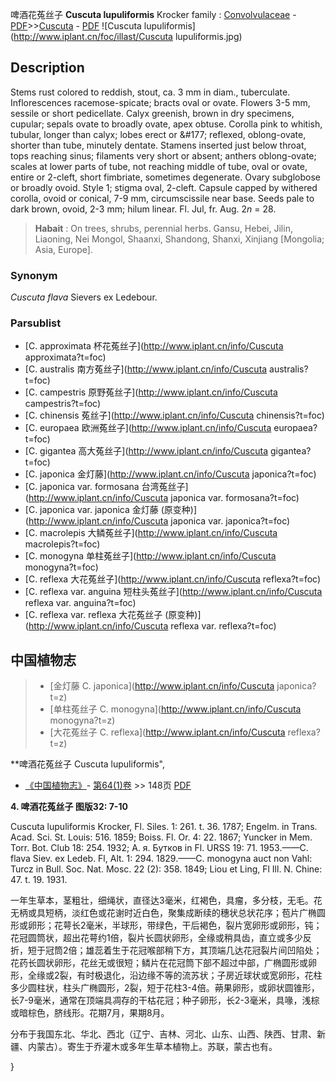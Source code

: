 啤酒花菟丝子 **Cuscuta lupuliformis** Krocker
family : [Convolvulaceae](http://www.iplant.cn/info/Convolvulaceae?t=foc) - [PDF](http://www.iplant.cn/foc/pdf/Convolvulaceae.pdf)>>[Cuscuta](http://www.iplant.cn/info/Cuscuta?t=foc) - [PDF](http://www.iplant.cn/foc/pdf/Cuscuta.pdf)
![Cuscuta lupuliformis](http://www.iplant.cn/foc/illast/Cuscuta lupuliformis.jpg)

## Description

Stems rust colored to reddish, stout, ca. 3 mm in diam., tuberculate. Inflorescences racemose-spicate; bracts oval or ovate. Flowers 3-5 mm, sessile or short pedicellate. Calyx greenish, brown in dry specimens, cupular; sepals ovate to broadly ovate, apex obtuse. Corolla pink to whitish, tubular, longer than calyx; lobes erect or &amp;#177; reflexed, oblong-ovate, shorter than tube, minutely dentate. Stamens inserted just below throat, tops reaching sinus; filaments very short or absent; anthers oblong-ovate; scales at lower parts of tube, not reaching middle of tube, oval or ovate, entire or 2-cleft, short fimbriate, sometimes degenerate. Ovary subglobose or broadly ovoid. Style 1; stigma oval, 2-cleft. Capsule capped by withered corolla, ovoid or conical, 7-9 mm, circumscissile near base. Seeds pale to dark brown, ovoid, 2-3 mm; hilum linear. Fl. Jul, fr. Aug. 2*n* = 28.


> **Habait** : 
> On trees, shrubs, perennial herbs. Gansu, Hebei, Jilin, Liaoning, Nei Mongol, Shaanxi, Shandong, Shanxi, Xinjiang [Mongolia; Asia, Europe].

### Synonym
*Cuscuta flava* Sievers ex Ledebour.

### Parsublist

* [C.  approximata  杯花菟丝子](http://www.iplant.cn/info/Cuscuta approximata?t=foc)
* [C.  australis  南方菟丝子](http://www.iplant.cn/info/Cuscuta australis?t=foc)
* [C.  campestris  原野菟丝子](http://www.iplant.cn/info/Cuscuta campestris?t=foc)
* [C.  chinensis  菟丝子](http://www.iplant.cn/info/Cuscuta chinensis?t=foc)
* [C.  europaea  欧洲菟丝子](http://www.iplant.cn/info/Cuscuta europaea?t=foc)
* [C.  gigantea  高大菟丝子](http://www.iplant.cn/info/Cuscuta gigantea?t=foc)
* [C.  japonica  金灯藤](http://www.iplant.cn/info/Cuscuta japonica?t=foc)
* [C.  japonica var. formosana  台湾菟丝子](http://www.iplant.cn/info/Cuscuta japonica var. formosana?t=foc)
* [C.  japonica var. japonica  金灯藤 (原变种)](http://www.iplant.cn/info/Cuscuta japonica var. japonica?t=foc)
* [C.  macrolepis  大鳞菟丝子](http://www.iplant.cn/info/Cuscuta macrolepis?t=foc)
* [C.  monogyna  单柱菟丝子](http://www.iplant.cn/info/Cuscuta monogyna?t=foc)
* [C.  reflexa  大花菟丝子](http://www.iplant.cn/info/Cuscuta reflexa?t=foc)
* [C.  reflexa var. anguina  短柱头菟丝子](http://www.iplant.cn/info/Cuscuta reflexa var. anguina?t=foc)
* [C.  reflexa var. reflexa  大花菟丝子 (原变种)](http://www.iplant.cn/info/Cuscuta reflexa var. reflexa?t=foc)

## 中国植物志

> * [金灯藤  C.  japonica](http://www.iplant.cn/info/Cuscuta japonica?t=z)
> * [单柱菟丝子  C.  monogyna](http://www.iplant.cn/info/Cuscuta monogyna?t=z)
> * [大花菟丝子  C.  reflexa](http://www.iplant.cn/info/Cuscuta reflexa?t=z)


**啤酒花菟丝子 Cuscuta lupuliformis",

* [《中国植物志》](http://www.iplant.cn/frps)- [第64(1)卷](http://www.iplant.cn/frps/vol/64(1)) >> 148页 [PDF](http://www.iplant.cn/frps/pdf/64(1)/148c.pdf)


**4. 啤酒花菟丝子 图版32: 7-10**

Cuscuta lupuliformis Krocker, Fl. Siles. 1: 261. t. 36. 1787; Engelm. in Trans. Acad. Sci. St. Louis: 516. 1859; Boiss. Fl. Or. 4: 22. 1867; Yuncker in Mem. Torr. Bot. Club 18: 254. 1932; A. я. Бутков in Fl. URSS 19: 71. 1953.——C. flava Siev. ex Ledeb. Fl, Alt. 1: 294. 1829.——C. monogyna auct non Vahl: Turcz in Bull. Soc. Nat. Mosc. 22 (2): 358. 1849; Liou et Ling, Fl Ill. N. Chine: 47. t. 19. 1931.

一年生草本，茎粗壮，细绳状，直径达3毫米，红褐色，具瘤，多分枝，无毛。花无柄或具短柄，淡红色或花谢时近白色，聚集成断续的穗状总状花序；苞片广椭圆形或卵形；花萼长2毫米，半球形，带绿色，干后褐色，裂片宽卵形或卵形，钝；花冠圆筒状，超出花萼约1倍，裂片长圆状卵形，全缘或稍具齿，直立或多少反折，短于冠筒2倍；雄蕊着生于花冠喉部稍下方，其顶端几达花冠裂片间凹陷处；花药长圆状卵形，花丝无或很短；鳞片在花冠筒下部不超过中部，广椭圆形或卵形，全缘或2裂，有时极退化，沿边缘不等的流苏状；子房近球状或宽卵形，花柱多少圆柱状，柱头广椭圆形，2裂，短于花柱3-4倍。蒴果卵形，或卵状圆锥形，长7-9毫米，通常在顶端具凋存的干枯花冠；种子卵形，长2-3毫米，具喙，浅棕或暗棕色，脐线形。花期7月，果期8月。

分布于我国东北、华北、西北（辽宁、吉林、河北、山东、山西、陕西、甘肃、新疆、内蒙古）。寄生于乔灌木或多年生草本植物上。苏联，蒙古也有。

}